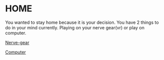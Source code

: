 # HOME

You wanted to stay home because it is your decision. You have 2 things to do in your mind currently. Playing on your nerve gear(vr) or play on computer.

[Nerve-gear](vr/never-gear.md)

[Computer](computer/play-computer.md)
